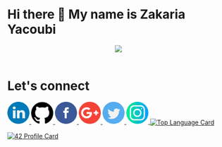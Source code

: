 # Hi there 👋 My name is Zakaria Yacoubi
<p align="center"> 
  <img src="https://user-images.githubusercontent.com/49567393/132992023-9715d770-4225-497a-9eea-041e3d037186.gif" /><br><br>
</p>

# Let's connect
<a href="https://www.linkedin.com/in/zyacoubi">
 <img src="/logos/linkedin.png" width="50" />
</a>
<a href="https://github.com/YOPll">
 <img src="/logos/github-logo.png" width="50" />
</a>
<a href="https://www.facebook.com/Yopi.Mrx">
 <img src="/logos/facebook.png" width="50" />
</a>
<a href="zyacoubi1337@gmail.com">
 <img src="/logos/google-plus.png" width="50" />
</a>
<a href="https://twitter.com/Ga10Mrx">
 <img src="/logos/twitter.png" width="50" />
</a>
<a href="https://www.instagram.com/yopi.v.2/">
 <img src="/logos/instagram.png" width="50" />
</a>

<!-- Top Languages Card      -->
<a href="">
  <img align="center" alt="Top Language Card" src="https://github-readme-stats.vercel.app/api/top-langs/?username=YOPll&theme=dark" />
</a>


[![42 Profile Card](https://1337-readme.vercel.app/api/profile?cursus=42&dark=true&email=hide&login=zyacoubi)](https://github.com/mohouyizme/1337-readme)

<!--
**YOPll/YOPll** is a ✨ _special_ ✨ repository because its `README.md` (this file) appears on your GitHub profile.

Here are some ideas to get you started:

- 🔭 I’m currently working on ...
- 🌱 I’m currently learning ...
- 👯 I’m looking to collaborate on ...
- 🤔 I’m looking for help with ...
- 💬 Ask me about ...
- 📫 How to reach me: ...
- 😄 Pronouns: ...
- ⚡ Fun fact: ...
-->
